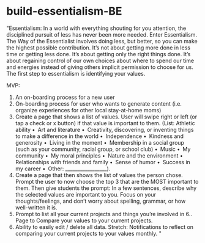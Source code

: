 # build-essentialism-BE

"Essentialism: 
In a world with everything shouting for you attention, the disciplined pursuit of less has never been more needed. Enter Essentialism.  The Way of the Essentialist involves doing less, but better, so you can make the highest possible contribution. It’s not about getting more done in less time or getting less done. It’s about getting only the right things done. It’s about regaining control of our own choices about where to spend our time and energies instead of giving others implicit permission to choose for us. The first step to essentialism is identifying your values. 

MVP: 
1. An on-boarding process for a new user
2. On-boarding process for user who wants to generate content (i.e. organize experiences for other local stay-at-home moms)
3. Create a page that shows a list of values. User will swipe right or left (or tap a check or x button) if that value is important to them. (List: Athletic ability • Art and literature • Creativity, discovering, or inventing things to make a difference in the world • Independence • Kindness and generosity • Living in the moment • Membership in a social group (such as your community, racial group, or school club) • Music • My community • My moral principles • Nature and the environment • Relationships with friends and family • Sense of humor • Success in my career • Other: _________________).  
4. Create a page that then shows the list of values the person chose. Prompt the user to now choose the top 3 that are the MOST important to them.   Then give students the prompt: In a few sentences, describe why the selected values are important to you. Focus on your thoughts/feelings, and don’t worry about spelling, grammar, or how well-written it is. 
5. Prompt to list all your current projects and things you’re involved in
6.. Page to Compare your values to your current projects.
7. Ability to easily edit / delete all data. 
Stretch: Notifications to reflect on comparing your current projects to your values monthly. "